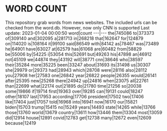 # WORD COUNT
This repository grab words from news websites. The included urls can be checked from the word.db.
However, now only CNN is supported
Last update: 2023-01-04 00:00:50
word|count
---|---
the|745086
to|373373
of|309140
and|302095
a|281713
in|268218
that|162647
for|124879
on|114020
is|108164
it|99100
said|86549
with|84142
as|78467
was|73489
he|64901
have|63027
at|62579
has|61068
are|60482
from|58829
be|55006
by|54225
i|53054
this|52691
but|49263
his|47898
an|46912
not|45109
we|44874
they|43192
will|38771
cnn|38646
who|38597
their|35284
more|35225
been|33247
about|31693
its|31498
us|30307
she|29979
or|29373
had|28943
which|28708
were|28116
also|28112
you|27908
her|27583
one|26842
year|26822
people|26355
would|26141
after|25395
new|25268
there|24942
up|24816
when|23075
all|22761
than|22699
what|22174
out|21895
do|21780
time|21256
so|20038
some|19866
if|19714
first|19363
over|19285
can|19131
could|18247
other|18107
last|17953
according|17706
president|17502
two|17406
like|17404
just|17057
told|16968
into|16941
now|16170
our|15821
biden|15703
trump|15415
no|15249
years|14493
state|14265
while|13766
those|13760
world|13679
country|13611
how|13446
them|13304
most|13059
did|12914
house|12891
covid|12783
get|12738
many|12672
even|12609
because|12419
